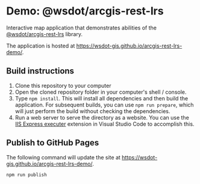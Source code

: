 Demo: @wsdot/arcgis-rest-lrs
============================

Interactive map application that demonstrates abilities of the [@wsdot/arcgis-rest-lrs] library.

The application is hosted at https://wsdot-gis.github.io/arcgis-rest-lrs-demo/.

Build instructions
------------------

1. Clone this repository to your computer
2. Open the cloned repository folder in your computer's shell / console.
3. Type `npm install`. This will install all dependencies and then build the application. For subsequent builds, you can use `npm run prepare`, which will just perform the build without checking the dependencies.
4. Run a web server to serve the directory as a website. You can use the [IIS Express executer] extension in Visual Studio Code to accomplish this.

Publish to GitHub Pages
-----------------------

The following command will update the site at https://wsdot-gis.github.io/arcgis-rest-lrs-demo/.

```shell
npm run publish
```

[@wsdot/arcgis-rest-lrs]: https://github.com/WSDOT-GIS/arcgis-rest-lrs
[iis express executer]: https://marketplace.visualstudio.com/items?itemName=Andreabbondanza.iis-express-executer
